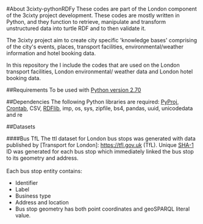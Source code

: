 #About 3cixty-pythonRDFy
These codes are part of the London component of the 3cixty project development. These codes are mostly written in Python, and they function to retrieve, manipulate and transform unstructured data into turtle RDF and to then validate it. 

The 3cixty project aim to create city specific 'knowledge bases' comprising of the city's events, places, transport facilities, environmental/weather information and hotel booking data. 

In this repository the I include the codes that are used on the London transport facilities, London environmental/ weather data and London hotel booking data.

##Requirements
To be used with [Python version 2.70](https://www.python.org/downloads/release/python-2712)

##Dependencies
The following Python libraries are required:
[PyProj](https://pypi.python.org/pypi/pyproj), [Crontab](https://pypi.python.org/pypi/crontab/0.21.3), CSV, [RDFlib](https://pypi.python.org/pypi/crontab/0.21.3), imp, os, sys, zipfile, bs4, pandas, uuid, unicodedata and re

##Datasets

####Bus TfL
The ttl dataset for London bus stops was generated with data published by [Transport for London]: https://tfl.gov.uk (TfL). Unique [SHA-1](https://en.wikipedia.org/wiki/SHA-1) ID was generated for each bus stop which immediately linked the bus stop to its geometry and address.</br>
</br>
Each bus stop entity contains:
</br>
* Identifier
* Label
* Business type
* Address and location
* Bus stop geometry has both point coordinates and geoSPARQL literal value.
